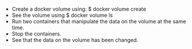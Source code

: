 - Create a docker volume using:
	$ docker volume create
- See the volume using
	$ docker volume ls
- Run two containers that manipulate the data on the volume at the same time.
- Stop the containers.
- See that the data on the volume has been changed.
